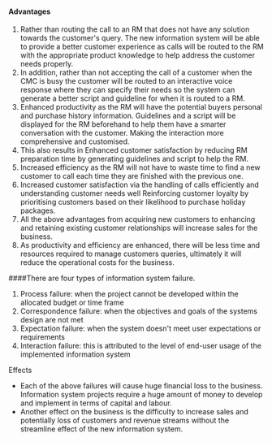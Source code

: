#### Advantages
1. Rather than routing the call to an RM that does not have any solution towards the customer's query. The new information system will be able to provide a better customer experience as calls will be routed to the RM with the appropriate product knowledge to help address the customer needs properly. 
2. In addition, rather than not accepting the call of a customer when the CMC is busy the customer will be routed to an interactive voice response where they can specify their needs so the system can generate a better script and guideline for when it is routed to a RM.
3. Enhanced productivity as the RM will have the potential buyers personal and purchase history information. Guidelines and a script will be displayed for the RM beforehand to help them have a smarter conversation with the customer. Making the interaction more comprehensive and customised. 
4. This also results in Enhanced customer satisfaction by reducing RM preparation time by generating guidelines and script to help the RM.
5. Increased efficiency  as the RM will not have to waste time to find a new customer to call each time they are finished with the previous one.
6. Increased customer satisfaction via the handling of calls efficiently and understanding customer needs well
Reinforcing customer loyalty by prioritising customers based on their likelihood to purchase holiday packages.  
7. All the above advantages from acquiring new customers to enhancing and retaining existing customer relationships will increase sales for the business.
8. As productivity and efficiency are enhanced, there will be less time and resources required to manage customers queries, ultimately it will reduce the operational costs for the business. 


####There are four types of information system failure. 
1. Process failure: when the project cannot be developed within the allocated budget or time frame
2. Correspondence failure: when the objectives and goals of the systems design are not met 
3. Expectation failure: when the system doesn't meet user expectations or requirements
4. Interaction failure: this is attributed to the level of end-user usage of the implemented information system


Effects
* Each of the above failures will cause huge financial loss to the business. Information system projects require a huge amount of money to develop and implement in terms of capital and labour. 
* Another effect on the business is the difficulty to increase sales and potentially loss of customers and revenue streams without the streamline effect of the new information system. 


